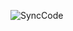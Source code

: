 ![SyncCode](https://socialify.git.ci/ajaysehwal/SyncCode/image?description=1&issues=1&language=1&logo=https%3A%2F%2Fsvgl.app%2Flibrary%2Fnextjs_icon_dark.svg,https://svgl.app/library/expressjs.svg&name=1&owner=AjaySehwal&stargazers=1&theme=Light)

